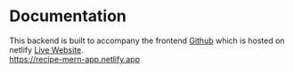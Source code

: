 # Documentation
This backend is built to accompany the frontend [Github](https://github.com/runhaoyang/recipe-mern-app-client) which is hosted on netlify [Live Website](https://recipe-mern-app.netlify.app).  
https://recipe-mern-app.netlify.app
